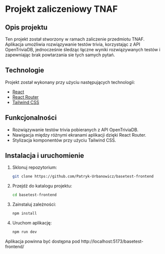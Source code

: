 # Projekt zaliczeniowy TNAF
## Opis projektu
Ten projekt został stworzony w ramach zaliczenie przedmiotu TNAF. Aplikacja umożliwia rozwiązywanie testów trivia, korzystając z API OpenTriviaDB, jednocześnie śledząc łączne wyniki rozwiązywanych testów i zapewniając brak powtarzania sie tych samych pytań. 

## Technologie
Projekt został wykonany przy użyciu następujących technologii:
- [React](https://reactjs.org/)
- [React Router](https://reactrouter.com/)
- [Tailwind CSS](https://tailwindcss.com/)

## Funkcjonalności
- Rozwiązywanie testów trivia pobieranych z API OpenTriviaDB.
- Nawigacja między różnymi ekranami aplikacji dzięki React Router.
- Stylizacja komponentów przy użyciu Tailwind CSS.

## Instalacja i uruchomienie
1. Sklonuj repozytorium:
    ```bash
    git clone https://github.com/Patryk-Urbanowicz/basetest-frontend
    ```
2. Przejdź do katalogu projektu:
    ```bash
    cd basetest-frontend
    ```
3. Zainstaluj zależności:
    ```bash
    npm install
    ```
4. Uruchom aplikację:
    ```bash
    npm run dev
    ```
Aplikacja powinna być dostępna pod http\://localhost:5173/basetest-frontend/  
